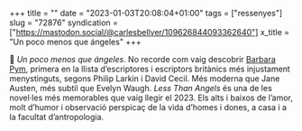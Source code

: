 +++
title = ""
date = "2023-01-03T20:08:04+01:00"
tags = ["ressenyes"]
slug = "72876"
syndication = ["https://mastodon.social/@carlesbellver/109626844093362640"]
x_title = "Un poco menos que ángeles"
+++

📖 *Un poco menos que ángeles*. No recorde com vaig descobrir [Barbara Pym](https://en.wikipedia.org/wiki/Barbara_Pym), primera en la llista d’escriptores i escriptors britànics més injustament menystinguts, segons Philip Larkin i David Cecil. Més moderna que Jane Austen, més subtil que Evelyn Waugh. *Less Than Angels* és una de les novel·les més memorables que vaig llegir el 2023. Els alts i baixos de l’amor, molt d’humor i observació perspicaç de la vida d’homes i dones, a casa i a la facultat d’antropologia.
